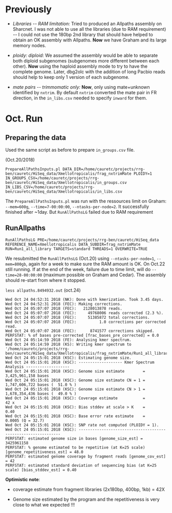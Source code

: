 # Previously

- *Libraries -- RAM limitation:* Tried to produced an Allpaths assembly on Sharcnet. I was not able to use all the libraries (due to RAM requirement) -- I could not use the 180bp 2nd library that should have helped to obtain an OK assembly with Allpaths. **Now** we have Graham and its large memory nodes.

- *ploidy: diploid:* We assumed the assembly would be able to separate both diploid subgenomes (subgenomes more different between each other). **Now** using the haploid assembly mode to try to have the complete genome. Later, dbg2olc with the addition of long Pacbio reads should help to keep only 1 version of each subgenome.

- *mate pairs -- trimmomatic only:* **Now**, only using mate+unknown identified by `nxtrim`. By default `nxtrim` converted the mate pair in FR direction, in the `in_libs.csv` needed to specify `inward` for them.

# Oct. Run

## Preparing the data

Used the same script as before to prepare `in_groups.csv` file.

(Oct.20/2018)
```
PrepareAllPathsInputs.pl DATA_DIR=/home/cauretc/projects/rrg-ben/cauretc/HiSeq_data/Xmellotropicalis/frag_nxtrimMate PLOIDY=1 IN_GROUPS_CSV=/home/cauretc/projects/rrg-ben/cauretc/HiSeq_data/Xmellotropicalis/in_groups.csv IN_LIBS_CSV=/home/cauretc/projects/rrg-ben/cauretc/HiSeq_data/Xmellotropicalis/in_libs.csv
```
The `PrepareAllPathsInputs.pl` was run with the ressources limit on Graham: `--mem=600g`, `--time=7-00:00:00`, `--ntasks-per-node=2`. It successfully finished after ~1day. But `RunAllPathsLG` failed due to RAM requirement  

## RunAllpaths

```
RunAllPathsLG PRE=/home/cauretc/projects/rrg-ben/cauretc/HiSeq_data REFERENCE_NAME=Xmellotropicalis DATA_SUBDIR=frag_nxtrimMate RUN=Run1_all_library TARGETS=standard THREADS=1 OVERWRITE=TRUE
```
We resubmitted the `RunAllPathsLG` (Oct.20) using `--ntasks-per-node=1`, `--mem=800gb`, again for a week to make sure the RAM amount is OK. On Oct.22 still running. If at the end of the week, failure due to time limit, will do `--time=28-00:00:00` (maximum possible on Graham and Cedar). The assembly should re-start from where it stopped.

`less allpaths.8494932.out` (oct.24)
```
Wed Oct 24 04:52:31 2018 (NK): Done with kmerization. Took 3.45 days.
Wed Oct 24 04:52:31 2018 (FEC): Making corrections.
Wed Oct 24 05:07:07 2018 (FEC):   2128013878 reads.
Wed Oct 24 05:07:07 2018 (FEC):     49768006 reads corrected (2.3 %).
Wed Oct 24 05:07:07 2018 (FEC):     51385872 total corrections.
Wed Oct 24 05:07:07 2018 (FEC):          1.0 corrections per corrected read.
Wed Oct 24 05:07:07 2018 (FEC):      8741577 corrections skipped.
PERFSTAT: % of bases pre-corrected [frac_bases_pre_corrected] = 0.0
Wed Oct 24 05:14:59 2018 (FE): Analysing kmer spectrum.
Wed Oct 24 05:14:59 2018 (KS): Writing kmer spectrum to '/home/cauretc/projects/rrg-ben/cauretc/HiSeq_data/Xmellotropicalis/frag_nxtrimMate/Run1_all_library/frag_reads_filt.25mer.kspec'.
Wed Oct 24 05:15:01 2018 (KSC): Estimating genome size.
Wed Oct 24 05:15:01 2018 (KSC): ------------------- Kmer Spectrum Analysis -------------------
Wed Oct 24 05:15:01 2018 (KSC): Genome size estimate        =  3,425,961,158 bases
Wed Oct 24 05:15:01 2018 (KSC): Genome size estimate CN = 1 =  1,747,606,722 bases (  51.0 % )
Wed Oct 24 05:15:01 2018 (KSC): Genome size estimate CN > 1 =  1,678,354,436 bases (  49.0 % )
Wed Oct 24 05:15:01 2018 (KSC): Coverage estimate           =             42 x
Wed Oct 24 05:15:01 2018 (KSC): Bias stddev at scale > K    =           0.40
Wed Oct 24 05:15:01 2018 (KSC): Base error rate estimate    =         0.0005 (Q = 32.7)
Wed Oct 24 05:15:01 2018 (KSC): SNP rate not computed (PLOIDY = 1).
Wed Oct 24 05:15:01 2018 (KSC): --------------------------------------------------------------
PERFSTAT: estimated genome size in bases [genome_size_est] = 3425961158
PERFSTAT: % genome estimated to be repetitive (at K=25 scale) [genome_repetitiveness_est] = 48.0
PERFSTAT: estimated genome coverage by fragment reads [genome_cov_est] = 42
PERFSTAT: estimated standard deviation of sequencing bias (at K=25 scale) [bias_stddev_est] = 0.40
```

**Optimistic note**: 

- coverage estimate from fragment libraries (2x180bp, 400bp, 1kb) = 42X

- Genome size estimated by the program and the repetitiveness is very close to what we expected !!!

